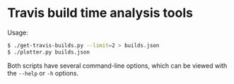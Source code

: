 # Travis build time analysis tools

Usage:

```sh
$ ./get-travis-builds.py --limit=2 > builds.json
$ ./plotter.py builds.json
```

Both scripts have several command-line options, which can be viewed with the
`--help` or `-h` options.
